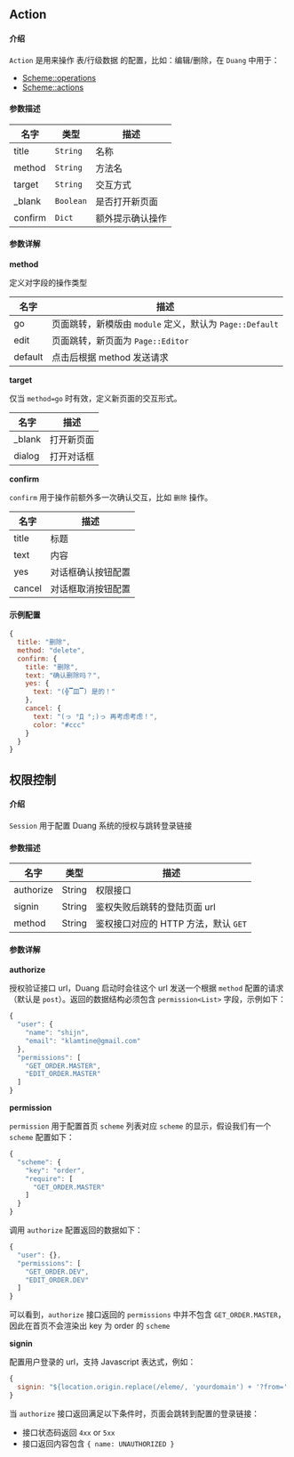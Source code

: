 ## Action

#### 介绍

`Action` 是用来操作 表/行级数据 的配置，比如：编辑/删除，在 `Duang` 中用于：

- [Scheme::operations](https://github.com/eleme/duang/blob/master/docs/api.md#doc-scheme-operations)
- [Scheme::actions](https://github.com/eleme/duang/blob/master/docs/api.md#doc-scheme-actions)

#### 参数描述

| 名字 | 类型 | 描述 |
| ---- | ---- | ---- |
| title | `String` | 名称 |
| method | `String` | 方法名 |
| target | `String` | 交互方式 |
| _blank | `Boolean` | 是否打开新页面 |
| confirm | `Dict` | 额外提示确认操作 |

#### 参数详解

**method**

定义对字段的操作类型

| 名字 | 描述 |
| ---- | ---- |
| go | 页面跳转，新模版由 `module` 定义，默认为 `Page::Default` |
| edit | 页面跳转，新页面为 `Page::Editor` |
| default | 点击后根据 method 发送请求 |

**target**

仅当 `method=go` 时有效，定义新页面的交互形式。

| 名字 | 描述 |
| ---- | ---- |
| _blank | 打开新页面 |
| dialog | 打开对话框 |

**confirm**

`confirm` 用于操作前额外多一次确认交互，比如 `删除` 操作。

| 名字 | 描述 |
| ---- | ---- |
| title | 标题 |
| text | 内容 |
| yes | 对话框确认按钮配置 |
| cancel | 对话框取消按钮配置 |

#### 示例配置

```javascript
{
  title: "删除",
  method: "delete",
  confirm: {
    title: "删除",
    text: "确认删除吗？",
    yes: {
      text: "(╬▔皿▔) 是的！"
    },
    cancel: {
      text: "(っ °Д °;)っ 再考虑考虑！",
      color: "#ccc"
    }
  }
}
```

## 权限控制

#### 介绍

`Session` 用于配置 Duang 系统的授权与跳转登录链接

#### 参数描述

| 名字 | 类型 | 描述 |
| ---- | ---- | ---- |
| authorize | String | 权限接口 |
| signin | String | 鉴权失败后跳转的登陆页面 url |
| method | String | 鉴权接口对应的 HTTP 方法，默认 `GET` |

#### 参数详解

**authorize**

授权验证接口 url，Duang 启动时会往这个 url 发送一个根据 `method` 配置的请求（默认是 `post`）。返回的数据结构必须包含 `permission<List>` 字段，示例如下：

```javascript
{
  "user": {
    "name": "shijn",
    "email": "klamtine@gmail.com"
  },
  "permissions": [
    "GET_ORDER.MASTER",
    "EDIT_ORDER.MASTER"
  ]
}
```

**permission**

`permission` 用于配置首页 `scheme` 列表对应 `scheme` 的显示，假设我们有一个 `scheme` 配置如下：

```javascript
{
  "scheme": {
    "key": "order",
    "require": [
      "GET_ORDER.MASTER"
    ]
  }
}
```

调用 `authorize` 配置返回的数据如下：

```javascript
{
  "user": {},
  "permissions": [
    "GET_ORDER.DEV",
    "EDIT_ORDER.DEV"
  ]
}
```

可以看到，`authorize` 接口返回的 `permissions` 中并不包含 `GET_ORDER.MASTER`，因此在首页不会渲染出 key 为 order 的 `scheme`

**signin**

配置用户登录的 url，支持 Javascript 表达式，例如：

```javascript
{
  signin: "${location.origin.replace(/eleme/, 'yourdomain') + '?from=' + encodeURIComponent(location.href)}"
}
```

当 `authorize` 接口返回满足以下条件时，页面会跳转到配置的登录链接：

- 接口状态码返回 `4xx` or `5xx`
- 接口返回内容包含 `{ name: UNAUTHORIZED }`
